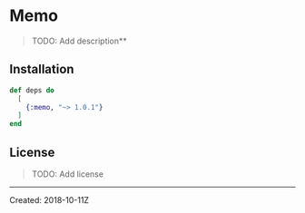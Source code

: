 # Memo

> TODO: Add description**


## Installation

```elixir
def deps do
  [
    {:memo, "~> 1.0.1"}
  ]
end
```

## License

> TODO: Add license

----
Created:  2018-10-11Z

